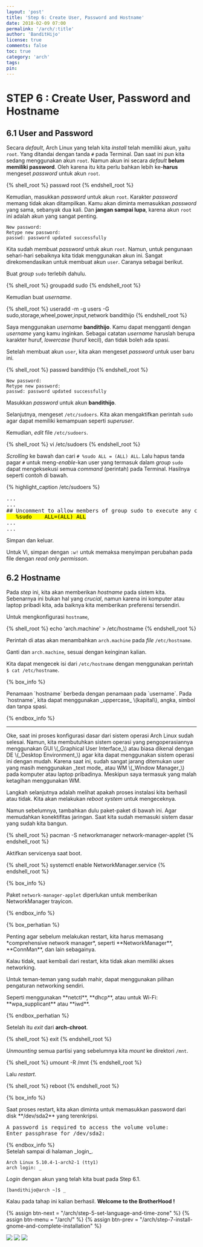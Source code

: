 ```yaml
---
layout: 'post'
title: 'Step 6: Create User, Password and Hostname'
date: 2018-02-09 07:00
permalink: '/arch/:title'
author: 'BanditHijo'
license: true
comments: false
toc: true
category: 'arch'
tags:
pin:
---
```



# STEP 6 : Create User, Password and Hostname

## 6.1 User and Password

Secara _default_, Arch Linux yang telah kita _install_ telah memiliki akun, yaitu `root`. Yang ditandai dengan tanda `#` pada Terminal. Dan saat ini pun kita sedang menggunakan akun `root`. Namun akun ini secara _default_ **belum memiliki password**. Oleh karena itu kita perlu bahkan lebih ke-**harus** mengeset _password_ untuk akun `root`.

{% shell_root %}
passwd root
{% endshell_root %}

Kemudian, masukkan _password_ untuk akun `root`. Karakter _password_ memang tidak akan ditampilkan. Kamu akan diminta memasukkan _password_ yang sama, sebanyak dua kali. Dan **jangan sampai lupa**, karena akun `root` ini adalah akun yang sangat penting.

```
New password:
Retype new password:
passwd: password updated successfully
```

Kita sudah membuat _password_ untuk akun `root`. Namun, untuk pengunaan sehari-hari sebaiknya kita tidak menggunakan akun ini. Sangat direkomendasikan untuk membuat akun `user`. Caranya sebagai berikut.

Buat _group_ `sudo` terlebih dahulu.

{% shell_root %}
groupadd sudo
{% endshell_root %}

Kemudian buat _username_.

{% shell_root %}
useradd -m -g users -G sudo,storage,wheel,power,input,network bandithijo
{% endshell_root %}

Saya menggunakan _username_ **bandithijo**. Kamu dapat mengganti dengan _username_ yang kamu inginkan. Sebagai catatan _username_ haruslah berupa karakter huruf, _lowercase_ \(huruf kecil\), dan tidak boleh ada spasi.

Setelah membuat akun `user`, kita akan mengeset _password_ untuk user baru ini.

{% shell_root %}
passwd bandithijo
{% endshell_root %}

```
New password:
Retype new password:
passwd: password updated successfully
```

Masukkan _password_ untuk akun **bandithijo**.

Selanjutnya, mengeset `/etc/sudoers`. Kita akan mengaktifkan perintah `sudo` agar dapat memiliki kemampuan seperti _superuser_.

Kemudian, _edit_ file `/etc/sudoers`.

{% shell_root %}
vi /etc/sudoers
{% endshell_root %}

_Scrolling_ ke bawah dan cari `# %sudo ALL = (ALL) ALL`. Lalu hapus tanda pagar `#` untuk meng-_enable_-kan user yang termasuk dalam _group_ `sudo` dapat mengeksekusi semua _command_ \(perintah\) pada Terminal. Hasilnya seperti contoh di bawah.

{% highlight_caption /etc/sudoers %}
<pre class="caption">
...
...
## Uncomment to allow members of group sudo to execute any command
<mark>   %sudo    ALL=(ALL) ALL</mark>
...
...
</pre>

Simpan dan keluar.

Untuk Vi, simpan dengan `:w!` untuk memaksa menyimpan perubahan pada file dengan *read only permisson*.

## 6.2 Hostname

Pada _step_ ini, kita akan memberikan _hostname_ pada sistem kita. Sebenarnya ini bukan hal yang _crucial_, namun karena ini komputer atau laptop pribadi kita, ada baiknya kita memberikan preferensi tersendiri.

Untuk mengkonfigurasi `hostname`,

{% shell_root %}
echo 'arch.machine' > /etc/hostname
{% endshell_root %}

Perintah di atas akan menambahkan `arch.machine` pada _file_ `/etc/hostname`.

Ganti dan `arch.machine`, sesuai dengan keinginan kalian.

Kita dapat mengecek isi dari `/etc/hostname` dengan menggunakan perintah `$ cat /etc/hostname`.

{% box_info %}
<p markdown=1>Penamaan `hostname` berbeda dengan penamaan pada `username`. Pada `hostname`, kita dapat menggunakan _uppercase_ \(kapital\), angka, simbol dan tanpa spasi.</p>
{% endbox_info %}


<hr>
Oke, saat ini proses konfigurasi dasar dari sistem operasi Arch Linux sudah selesai. Namun, kita membutuhkan sistem operasi yang pengoperasiannya menggunakan GUI \(_Graphical User Interface_\) atau biasa dikenal dengan DE \(_Desktop Environment_\) agar kita dapat menggunakan sistem operasi ini dengan mudah. Karena saat ini, sudah sangat jarang ditemukan user yang masih menggunakan _text mode_ atau WM \(_Window Manager_\) pada komputer atau laptop pribadinya. Meskipun saya termasuk yang malah ketagihan menggunakan WM.

Langkah selanjutnya adalah melihat apakah proses instalasi kita berhasil atau tidak. Kita akan melakukan _reboot system_ untuk mengeceknya.

Namun sebelumnya, tambahkan dulu paket-paket di bawah ini. Agar memudahkan konektifitas jaringan. Saat kita sudah memasuki sistem dasar yang sudah kita bangun.

{% shell_root %}
pacman -S networkmanager network-manager-applet
{% endshell_root %}

Aktifkan servicenya saat boot.

{% shell_root %}
systemctl enable NetworkManager.service
{% endshell_root %}

{% box_info %}
<p>Paket <code>network-manager-applet</code> diperlukan untuk memberikan NetworkManager trayicon.</p>
{% endbox_info %}

{% box_perhatian %}
<p markdown=1>Penting agar sebelum melakukan restart, kita harus memasang *comprehensive network manager*, seperti **NetworkManager**, **ConnMan**, dan lain sebagainya.</p>
<p markdown=1>Kalau tidak, saat kembali dari restart, kita tidak akan memiliki akses networking.</p>
<p markdown=1>Untuk teman-teman yang sudah mahir, dapat menggunakan pilihan pengaturan networking sendiri.</p>
<p markdown=1>Seperti menggunakan **netctl**, **dhcp**, atau untuk Wi-Fi: **wpa_supplicant** atau **iwd**.</p>
{% endbox_perhatian %}

Setelah itu _exit_ dari **arch-chroot**.

{% shell_root %}
exit
{% endshell_root %}

_Unmounting_ semua partisi yang sebelumnya kita _mount_ ke direktori `/mnt`.

{% shell_root %}
umount -R /mnt
{% endshell_root %}

Lalu _restart_.

{% shell_root %}
reboot
{% endshell_root %}

{% box_info %}
<p markdown=1>Saat proses restart, kita akan diminta untuk memasukkan password dari disk **/dev/sda2** yang terenkripsi.</p>
<pre>
A password is required to access the volume volume:
Enter passphrase for /dev/sda2: _
</pre>
{% endbox_info %}

<br>
Setelah sampai di halaman _login_.

```
Arch Linux 5.10.4-1-arch2-1 (tty1)
arch login: _
```

_Login_ dengan akun yang telah kita buat pada Step 6.1.

```
[bandithijo@arch ~]$ _
```

Kalau pada tahap ini kalian berhasil. **Welcome to the BrotherHood !**



<!-- NEXT PREV BUTTON -->
{% assign btn-next = "/arch/step-5-set-language-and-time-zone" %}
{% assign btn-menu = "/arch/" %}
{% assign btn-prev = "/arch/step-7-install-gnome-and-complete-installation" %}
<div class="post-nav">
<a class="btn-blue-l" href="{{ btn-next }}"><img class="btn-img" src="/assets/img/logo/logo_ap.png"></a>
<a class="btn-blue-c" href="{{ btn-menu }}"><img class="btn-img" src="/assets/img/logo/logo_menu.svg"></a>
<a class="btn-blue-r" href="{{ btn-prev }}"><img class="btn-img" src="/assets/img/logo/logo_an.png"></a>
</div>
